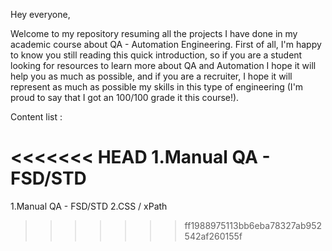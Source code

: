 Hey everyone,

Welcome to my repository resuming all the projects I have done in my academic course about QA - Automation Engineering. First of all, I'm happy to know you still reading this quick introduction, so if you are a student looking for resources to learn more about QA and Automation I hope it will help you as much as possible, and if you are a recruiter, I hope it will represent as much as possible my skills in this type of engineering (I'm proud to say that I got an 100/100 grade it this course!).

Content list :

<<<<<<< HEAD
1.Manual QA - FSD/STD
=======
1.Manual QA - FSD/STD
2.CSS / xPath
>>>>>>> ff1988975113bb6eba78327ab952542af260155f
